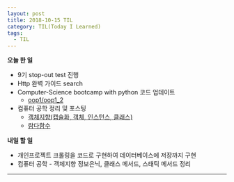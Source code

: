 ```yaml
---
layout: post
title: 2018-10-15 TIL
category: TIL(Today I Learned)
tags:
  - TIL
---
```




**오늘 한 일**

- 9기 stop-out test 진행
- Http 완벽 가이드 search
- Computer-Science bootcamp with python 코드 업데이트
  - [oop1/oop1_2](https://github.com/KwonSoonWoo/Computer-Science/tree/master/oop1/oop1_2)
- 컴퓨터 공학 정리 및 포스팅
  - [객체지향(캡슐화, 객체, 인스턴스, 클래스)](https://kwonsoonwoo.github.io/%EC%BB%B4%ED%93%A8%ED%84%B0%20%EA%B3%B5%ED%95%99/2018/10/14/cs-with-python-%EA%B0%9D%EC%B2%B4%EC%A7%80%ED%96%A5(%EC%BA%A1%EC%8A%90%ED%99%94,-%EA%B0%9D%EC%B2%B4,-%EC%9D%B8%EC%8A%A4%ED%84%B4%EC%8A%A4,-%ED%81%B4%EB%9E%98%EC%8A%A4).html)
  - [람다함수](https://kwonsoonwoo.github.io/%EC%BB%B4%ED%93%A8%ED%84%B0%20%EA%B3%B5%ED%95%99/2018/10/14/cs-with-python-%ED%95%A8%EC%88%98(%EB%9E%8C%EB%8B%A4%ED%95%A8%EC%88%98).html)

**내일 할 일**

- 개인프로젝트 크롤링을 코드로 구현하여 데이터베이스에 저장까지 구현
- 컴퓨터 공학 - 객체지향 정보은닉, 클래스 메서드, 스태틱 메서드 정리



---

